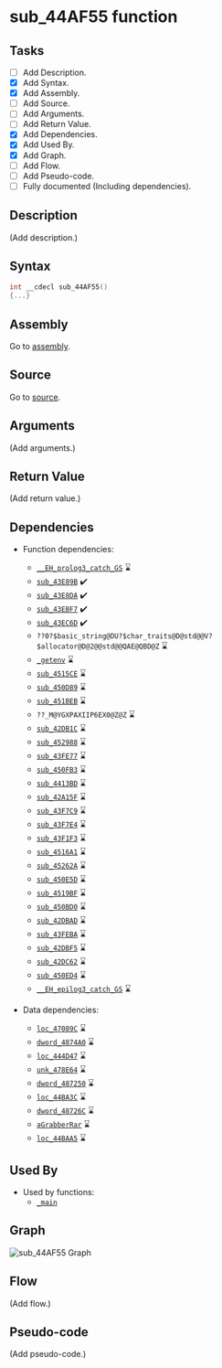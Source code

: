# sub_44AF55 function

## Tasks

- [ ] Add Description.
- [X] Add Syntax.
- [X] Add Assembly.
- [ ] Add Source.
- [ ] Add Arguments.
- [ ] Add Return Value.
- [X] Add Dependencies.
- [X] Add Used By.
- [X] Add Graph.
- [ ] Add Flow.
- [ ] Add Pseudo-code.
- [ ] Fully documented (Including dependencies).

## Description

(Add description.)

## Syntax

```c
int __cdecl sub_44AF55()
{...}
```

## Assembly

Go to [assembly](../asm/sub_44AF55.asm).

## Source

Go to [source](../cc/sub_44AF55.cc).

## Arguments

(Add arguments.)

## Return Value

(Add return value.)

## Dependencies

* Function dependencies:
  * [`__EH_prolog3_catch_GS`](__EH_prolog3_catch_GS.md) ⌛
  * [`sub_43E89B`](sub_43E89B.md) ✔️
  * [`sub_43E8DA`](sub_43E8DA.md) ✔️
  * [`sub_43EBF7`](sub_43EBF7.md) ✔️
  * [`sub_43EC6D`](sub_43EC6D.md) ✔️
  * `??0?$basic_string@DU?$char_traits@D@std@@V?$allocator@D@2@@std@@QAE@QBD@Z` ⌛
  * [`_getenv`](_getenv.md) ⌛
  * [`sub_4515CE`](sub_4515CE.md) ⌛
  * [`sub_450D89`](sub_450D89.md) ⌛
  * [`sub_451BEB`](sub_451BEB.md) ⌛
  * `??_M@YGXPAXIIP6EX0@Z@Z` ⌛
  * [`sub_42DB1C`](sub_42DB1C.md) ⌛
  * [`sub_452988`](sub_452988.md) ⌛
  * [`sub_43FE77`](sub_43FE77.md) ⌛
  * [`sub_450FB3`](sub_450FB3.md) ⌛
  * [`sub_4413BD`](sub_4413BD.md) ⌛
  * [`sub_42A15F`](sub_42A15F.md) ⌛
  * [`sub_43F7C9`](sub_43F7C9.md) ⌛
  * [`sub_43F7E4`](sub_43F7E4.md) ⌛
  * [`sub_43F1F3`](sub_43F1F3.md) ⌛
  * [`sub_4516A1`](sub_4516A1.md) ⌛
  * [`sub_45262A`](sub_45262A.md) ⌛
  * [`sub_450E5D`](sub_450E5D.md) ⌛
  * [`sub_4519BF`](sub_4519BF.md) ⌛
  * [`sub_450BD0`](sub_450BD0.md) ⌛
  * [`sub_42DBAD`](sub_42DBAD.md) ⌛
  * [`sub_43FEBA`](sub_43FEBA.md) ⌛
  * [`sub_42DBF5`](sub_42DBF5.md) ⌛
  * [`sub_42DC62`](sub_42DC62.md) ⌛
  * [`sub_450ED4`](sub_450ED4.md) ⌛
  * [`__EH_epilog3_catch_GS`](__EH_epilog3_catch_GS.md) ⌛


* Data dependencies:
  * [`loc_47089C`](loc_47089C.md) ⌛
  * [`dword_4874A0`](dword_4874A0.md) ⌛
  * [`loc_444D47`](loc_444D47.md) ⌛
  * [`unk_478E64`](unk_478E64.md) ⌛
  * [`dword_487250`](dword_487250.md) ⌛
  * [`loc_44BA3C`](loc_44BA3C.md) ⌛
  * [`dword_48726C`](dword_48726C.md) ⌛
  * [`aGrabberRar`](aGrabberRar.md) ⌛
  * [`loc_44BAA5`](loc_44BAA5.md) ⌛

## Used By

* Used by functions:
  * [`_main`](../md/_main.md)

## Graph

![sub_44AF55 Graph](../svg/sub_44AF55.svg "sub_44AF55 Graph")

## Flow

(Add flow.)

## Pseudo-code

(Add pseudo-code.)

